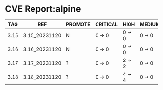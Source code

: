 # CVE Report:alpine
| TAG  |      REF      | PROMOTE | CRITICAL |  HIGH  | MEDIUM |  LOW   | UNKNOWN |
|------|---------------|---------|----------|--------|--------|--------|---------|
| 3.15 | 3.15_20231120 | N       | 0 -> 0   | 0 -> 0 | 0 -> 0 | 0 -> 0 | 0 -> 0  |
| 3.16 | 3.16_20231120 | N       | 0 -> 0   | 0 -> 0 | 0 -> 0 | 0 -> 0 | 0 -> 0  |
| 3.17 | 3.17_20231120 | ?       | 0 -> 0   | 2 -> 2 | 0 -> 0 | 0 -> 0 | 0 -> 0  |
| 3.18 | 3.18_20231120 | ?       | 0 -> 0   | 4 -> 4 | 0 -> 0 | 0 -> 0 | 0 -> 0  |

